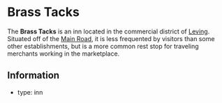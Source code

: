 # Brass Tacks

The **Brass Tacks** is an inn located in the commercial district of [Leving](leving.md). Situated off of the [Main Road](../road-of-commerce.md), it is less frequented by visitors than some other establishments, but is a more common rest stop for traveling merchants working in the marketplace.

## Information

- type: inn
